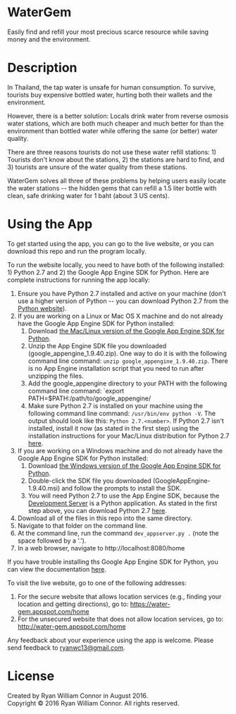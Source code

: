 # WaterGem

Easily find and refill your most precious scarce resource while saving money and the environment.

# Description

In Thailand, the tap water is unsafe for human consumption.  To survive, tourists buy expensive bottled water, hurting both their wallets and the environment.

However, there is a better solution: Locals drink water from reverse osmosis water stations, which are both much cheaper and much better for than the environment than bottled water while offering the same (or better) water quality.

There are three reasons tourists do not use these water refill stations: 1) Tourists don't know about the stations, 2) the stations are hard to find, and 3) tourists are unsure of the water quality from these stations.

WaterGem solves all three of these problems by helping users easily locate the water stations -- the hidden gems that can refill a 1.5 liter bottle with clean, safe drinking water for 1 baht (about 3 US cents).

# Using the App

To get started using the app, you can go to the live website, or you can download this repo and run the program locally.

To run the website locally, you need to have both of the following installed: 1) Python 2.7 and 2) the Google App Engine SDK for Python.  Here are complete instructions for running the app locally:

1. Ensure you have Python 2.7 installed and active on your machine (don't use a higher version of Python -- you can download Python 2.7 from the [Python website](https://www.python.org/download/releases/2.7.4)).
2. If you are working on a Linux or Mac OS X machine and do not already have the Google App Engine SDK for Python installed:
    1. Download [the Mac/Linux version of the Google App Engine SDK for Python](https://storage.googleapis.com/appengine-sdks/featured/google_appengine_1.9.40.zip).
    2. Unzip the App Engine SDK file you downloaded (google_appengine_1.9.40.zip).  One way to do it is with the following command line command: `unzip google_appengine_1.9.40.zip`.  There is no App Engine installation script that you need to run after unzipping the files.
    3. Add the google_appengine directory to your PATH with the following command line command: `export PATH=$PATH:/path/to/google_appengine/
    4. Make sure Python 2.7 is installed on your machine using the following command line command: `/usr/bin/env python -V`.  The output should look like this: `Python 2.7.<number>`. If Python 2.7 isn't installed, install it now (as stated in the first step) using the installation instructions for your Mac/Linux distribution for Python 2.7 [here](https://www.python.org/download/releases/2.7.4).
3. If you are working on a Windows machine and do not already have the Google App Engine SDK for Python installed:
    1. Download [the Windows version of the Google App Engine SDK for Python](https://storage.googleapis.com/appengine-sdks/featured/GoogleAppEngine-1.9.40.msi).
    2. Double-click the SDK file you downloaded (GoogleAppEngine-1.9.40.msi) and follow the prompts to install the SDK.
    3. You will need Python 2.7 to use the App Engine SDK, because the [Development Server](https://cloud.google.com/appengine/docs/php/tools/devserver) is a Python application. As stated in the first step above, you can download Python 2.7 [here](https://www.python.org/download/releases/2.7.4).
4. Download all of the files in this repo into the same directory.
5. Navigate to that folder on the command line.
6. At the command line, run the command `dev_appserver.py .` (note the space followed by a '.').
7. In a web browser, navigate to http://localhost:8080/home

If you have trouble installing ths Google App Engine SDK for Python, you can view the documentation [here](https://cloud.google.com/appengine/downloads#Google_App_Engine_SDK_for_Python).

To visit the live website, go to one of the following addresses:

1. For the secure website that allows location services (e.g., finding your location and getting directions), go to: https://water-gem.appspot.com/home
2. For the unsecured website that does not allow location services, go to: http://water-gem.appspot.com/home

Any feedback about your experience using the app is welcome.  Please send feedback to [ryanwc13@gmail.com](mailto:ryanwc13@gmail.com).

# License

Created by Ryan William Connor in August 2016.  
Copyright © 2016 Ryan William Connor. All rights reserved.